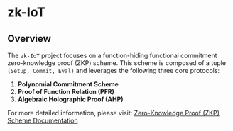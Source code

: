# zk-IoT

## Overview

The `zk-IoT` project focuses on a function-hiding functional commitment zero-knowledge proof (ZKP) scheme. This scheme is composed of a tuple `(Setup, Commit, Eval)` and leverages the following three core protocols:

1. **Polynomial Commitment Scheme**
2. **Proof of Function Relation (PFR)**
3. **Algebraic Holographic Proof (AHP)**

For more detailed information, please visit: [Zero-Knowledge Proof (ZKP) Scheme Documentation](https://wiki.fidesinnova.io/zero-knowledge-proof-zkp-scheme)
